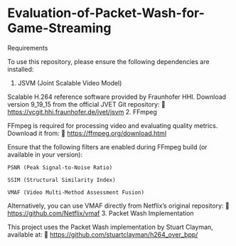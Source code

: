 # Evaluation-of-Packet-Wash-for-Game-Streaming

Requirements

To use this repository, please ensure the following dependencies are installed:
1. JSVM (Joint Scalable Video Model)

Scalable H.264 reference software provided by Fraunhofer HHI.
Download version 9_19_15 from the official JVET Git repository:
🔗 https://vcgit.hhi.fraunhofer.de/jvet/jsvm
2. FFmpeg

FFmpeg is required for processing video and evaluating quality metrics.
Download it from:
🔗 https://ffmpeg.org/download.html

Ensure that the following filters are enabled during FFmpeg build (or available in your version):

    PSNR (Peak Signal-to-Noise Ratio)

    SSIM (Structural Similarity Index)

    VMAF (Video Multi-Method Assessment Fusion)

Alternatively, you can use VMAF directly from Netflix’s original repository:
🔗 https://github.com/Netflix/vmaf
3. Packet Wash Implementation

This project uses the Packet Wash implementation by Stuart Clayman, available at:
🔗 https://github.com/stuartclayman/h264_over_bpp/
